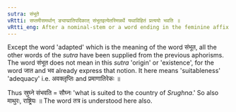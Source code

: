 ```yaml
---
sutra: संभूते
vRtti: सप्तमीसमर्थान् ङ्याप्प्रातिपदिकात् संभूतइत्येतस्मिन्नर्थे यथाविहितं प्रत्ययो भवति ॥
vRtti_eng: After a nominal-stem or a word ending in the feminine affix ङी and आप्, being in the 7th case in construction, an affix comes in the sense of 'adapted therein.'
---
```

Except the word 'adapted' which is the meaning of the word संभूत, all the other words of the _sutra_ have been supplied from the previous aphorisms. The word संभूत does not mean in this _sutra_ 'origin' or 'existence', for the word जात and भव already express that notion. It here means 'suitableness' 'adequacy' i.e. अवक्लृप्तिः and प्रमाणातिरेकः ॥

Thus स्रुघ्ने संभवति = सौघ्नः 'what is suited to the country of _Srughna_.' So also माथुरः, राष्ट्रियः ॥ The word तत्र is understood here also.
